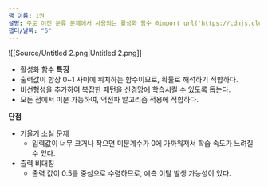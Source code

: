 ```yaml
---
책 이름: 1권
설명: 주로 이진 분류 문제에서 사용되는 활성화 함수 @import url('https://cdnjs.cloudflare.com/ajax/libs/KaTeX/0.16.9/katex.min.css')σ(x)=11+e−x\sigma(x) = \frac{1}{1 + e^{-x}}σ(x)=1+e−x1​﻿
챕터/날짜: "5"
---
```

  
![[Source/Untitled 2.png|Untitled 2.png]]
- 활성화 함수
**특징**
- 출력값이 항상 0~1 사이에 위치하는 함수이므로, 확률로 해석하기 적합하다.
- 비선형성을 추가하여 복잡한 패턴을 신경망에 학습시킬 수 있도록 돕는다.
- 모든 점에서 미분 가능하여, 역전파 알고리즘 적용에 적합하다.
  
**단점**
- 기울기 소실 문제
    - 입력값이 너무 크거나 작으면 미분계수가 0에 가까워져서 학습 속도가 느려질 수 있다.
- 출력 비대칭
    - 출력 값이 0.5를 중심으로 수렴하므로, 예측 이탈 발생 가능성이 있다.